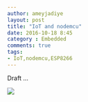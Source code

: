 ```yaml
---
author: ameyjadiye
layout: post
title: "IoT and nodemcu"
date: 2016-10-18 8:45
category : Embedded
comments: true
tags:
- IoT,nodemcu,ESP8266
---
```


Draft ... 



<img src="{{ site.url }}/images/nodemcu.jpg"/>


